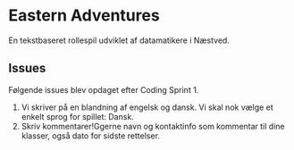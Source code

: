 # Eastern Adventures
En tekstbaseret rollespil udviklet af datamatikere i Næstved.

## Issues
Følgende issues blev opdaget efter Coding Sprint 1.
1. Vi skriver på en blandning af engelsk og dansk. Vi skal nok vælge et enkelt sprog for spillet: Dansk.
2. Skriv kommentarer!Ggerne navn og kontaktinfo som kommentar til dine klasser, også dato for sidste rettelser.